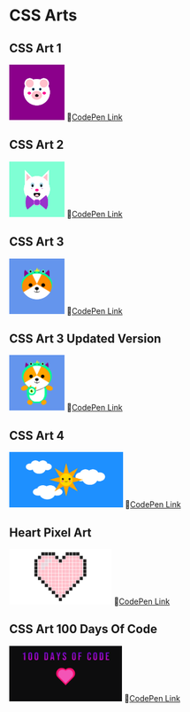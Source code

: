 # CSS Arts

## CSS Art 1
<img src="/images/1.png" width=100px height=100px> 🔸[CodePen Link](https://codepen.io/S4ch1/full/BadpwRa)

## CSS Art 2
<img src="/images/2.png" width=100px height=100px> 🔸[CodePen Link](https://codepen.io/S4ch1/full/VwzpQQE)

## CSS Art 3
<img src="/images/3.png" width=100px height=100px> 🔸[CodePen Link](https://codepen.io/S4ch1/full/yLobbQa)

## CSS Art 3 Updated Version
<img src="/images/CSS-Art3-Full.png" width=100px height=100px> 🔸[CodePen Link](https://codepen.io/S4ch1/full/JjyJRpj)

## CSS Art 4
<img src="/images/4.png" width=auto height=100px> 🔸[CodePen Link](https://codepen.io/S4ch1/full/LYjywzV)

## Heart Pixel Art
<img src="/images/Heart.png" width=auto height=100px> 🔸[CodePen Link](https://codepen.io/S4ch1/full/XWeEVrg)

## CSS  Art 100 Days Of Code
<img src="/images/hdc.png" width=auto height=100px> 🔸[CodePen Link](https://codepen.io/S4ch1/full/ExwEKgz)


